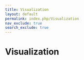 ```yaml
---
title: Visualization
layout: default
permalink: index.php/Visualization
nav_exclude: true
search_exclude: true
---
```


# Visualization